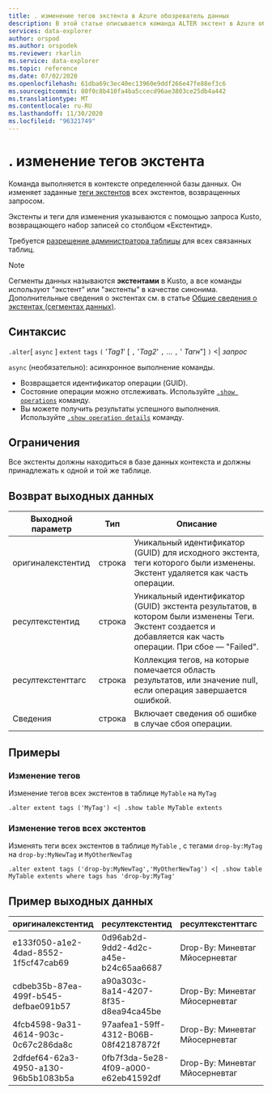 ```yaml
---
title: . изменение тегов экстента в Azure обозреватель данных
description: В этой статье описывается команда ALTER экстент в Azure обозреватель данных.
services: data-explorer
author: orspod
ms.author: orspodek
ms.reviewer: rkarlin
ms.service: data-explorer
ms.topic: reference
ms.date: 07/02/2020
ms.openlocfilehash: 61dba69c3ec40ec13960e9ddf266e47fe88ef3c6
ms.sourcegitcommit: 80f0c8b410fa4ba5ccecd96ae3803ce25db4a442
ms.translationtype: MT
ms.contentlocale: ru-RU
ms.lasthandoff: 11/30/2020
ms.locfileid: "96321749"
---
```

# <a name="alter-extent-tags"></a>. изменение тегов экстента

Команда выполняется в контексте определенной базы данных. Он изменяет заданные [теги экстентов](extents-overview.md#extent-tagging) всех экстентов, возвращенных запросом.

Экстенты и теги для изменения указываются с помощью запроса Kusto, возвращающего набор записей со столбцом «Екстентид».

Требуется [разрешение администратора таблицы](../management/access-control/role-based-authorization.md) для всех связанных таблиц.

> [!NOTE]
> Сегменты данных называются **экстентами** в Kusto, а все команды используют "экстент" или "экстенты" в качестве синонима.
> Дополнительные сведения о экстентах см. в статье [Общие сведения о экстентах (сегментах данных)](extents-overview.md).

## <a name="syntax"></a>Синтаксис

`.alter`[ `async` ] `extent` `tags` `(` '*Tag1*' [ `,` '*Tag2*' `,` ... `,` ' *Тагн*"] `)`  <|  *запрос*

`async` (необязательно): асинхронное выполнение команды.
   * Возвращается идентификатор операции (GUID). 
   * Состояние операции можно отслеживать. Используйте [`.show operations`](operations.md#show-operations) команду.
   * Вы можете получить результаты успешного выполнения. Используйте [`.show operation details`](operations.md#show-operation-details) команду.

## <a name="restrictions"></a>Ограничения

Все экстенты должны находиться в базе данных контекста и должны принадлежать к одной и той же таблице.

## <a name="return-output"></a>Возврат выходных данных

|Выходной параметр |Тип |Описание|
|---|---|---|
|оригиналекстентид |строка |Уникальный идентификатор (GUID) для исходного экстента, теги которого были изменены. Экстент удаляется как часть операции.|
|ресултекстентид |строка |Уникальный идентификатор (GUID) экстента результатов, в котором были изменены Теги. Экстент создается и добавляется как часть операции. При сбое — "Failed".|
|ресултекстенттагс |строка |Коллекция тегов, на которые помечается область результатов, или значение null, если операция завершается ошибкой.|
|Сведения |строка |Включает сведения об ошибке в случае сбоя операции.|

## <a name="examples"></a>Примеры

### <a name="alter-tags"></a>Изменение тегов 

Изменение тегов всех экстентов в таблице `MyTable` на `MyTag`

```kusto
.alter extent tags ('MyTag') <| .show table MyTable extents
```

### <a name="alter-tags-of-all-extents"></a>Изменение тегов всех экстентов

Изменять теги всех экстентов в таблице `MyTable` , с тегами `drop-by:MyTag` на `drop-by:MyNewTag` и `MyOtherNewTag`

```kusto
.alter extent tags ('drop-by:MyNewTag','MyOtherNewTag') <| .show table MyTable extents where tags has 'drop-by:MyTag'
```

## <a name="sample-output"></a>Пример выходных данных

|оригиналекстентид |ресултекстентид | ресултекстенттагс | Сведения
|---|---|---|---
|e133f050-a1e2-4dad-8552-1f5cf47cab69 |0d96ab2d-9dd2-4d2c-a45e-b24c65aa6687 | Drop-By: Миневтаг Мйосерневтаг| 
|cdbeb35b-87ea-499f-b545-defbae091b57 |a90a303c-8a14-4207-8f35-d8ea94ca45be | Drop-By: Миневтаг Мйосерневтаг| 
|4fcb4598-9a31-4614-903c-0c67c286da8c |97aafea1-59ff-4312-B06B-08f42187872f | Drop-By: Миневтаг Мйосерневтаг| 
|2dfdef64-62a3-4950-a130-96b5b1083b5a |0fb7f3da-5e28-4f09-a000-e62eb41592df | Drop-By: Миневтаг Мйосерневтаг| 
